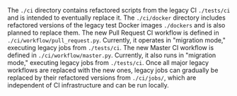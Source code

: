 The `./ci` directory contains refactored scripts from the legacy CI `./tests/ci` and is intended to eventually replace it.
The `./ci/docker` directory includes refactored versions of the legacy test Docker images `./dockers` and is also planned to replace them.
The new Pull Request CI workflow is defined in `./ci/workflow/pull_request.py`. Currently, it operates in "migration mode," executing legacy jobs from `./tests/ci`.
The new Master CI workflow is defined in `./ci/workflow/master.py`. Currently, it also runs in "migration mode," executing legacy jobs from `./tests/ci`.
Once all major legacy workflows are replaced with the new ones, legacy jobs can gradually be replaced by their refactored versions from `./ci/jobs/`, which are independent of CI infrastructure and can be run locally.